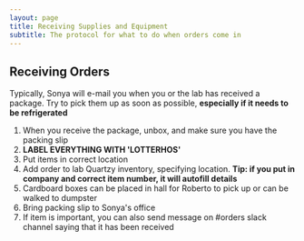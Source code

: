 ```yaml
---
layout: page
title: Receiving Supplies and Equipment
subtitle: The protocol for what to do when orders come in
---
```


## Receiving Orders
Typically, Sonya will e-mail you when you or the lab has received a package. Try to pick them up as soon as possible, **especially if it needs to be refrigerated**

1. When you receive the package, unbox, and make sure you have the packing slip
2. **LABEL EVERYTHING WITH \'LOTTERHOS\'**
3. Put items in correct location
4. Add order to lab Quartzy inventory, specifying location. **Tip: if you put in company and correct item number, it will autofill details**
5. Cardboard boxes can be placed in hall for Roberto to pick up or can be walked to dumpster
6. Bring packing slip to Sonya's office
7. If item is important, you can also send message on \#orders slack channel saying that it has been received